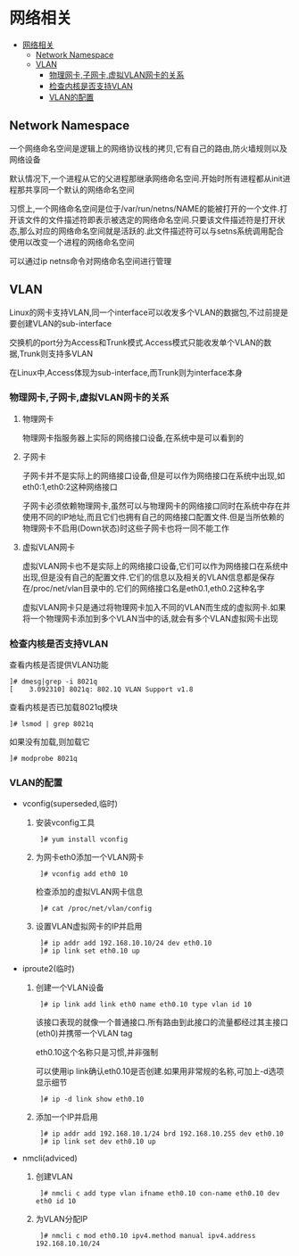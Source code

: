 # 网络相关

<!-- TOC -->

- [网络相关](#网络相关)
    - [Network Namespace](#network-namespace)
    - [VLAN](#vlan)
        - [物理网卡,子网卡,虚拟VLAN网卡的关系](#物理网卡子网卡虚拟vlan网卡的关系)
        - [检查内核是否支持VLAN](#检查内核是否支持vlan)
        - [VLAN的配置](#vlan的配置)

<!-- /TOC -->

## Network Namespace

一个网络命名空间是逻辑上的网络协议栈的拷贝,它有自己的路由,防火墙规则以及网络设备

默认情况下,一个进程从它的父进程那继承网络命名空间.开始时所有进程都从init进程那共享同一个默认的网络命名空间

习惯上,一个网络命名空间是位于/var/run/netns/NAME的能被打开的一个文件.打开该文件的文件描述符即表示被选定的网络命名空间.只要该文件描述符是打开状态,那么对应的网络命名空间就是活跃的.此文件描述符可以与setns系统调用配合使用以改变一个进程的网络命名空间

可以通过ip netns命令对网络命名空间进行管理

## VLAN

Linux的网卡支持VLAN,同一个interface可以收发多个VLAN的数据包,不过前提是要创建VLAN的sub-interface

交换机的port分为Access和Trunk模式.Access模式只能收发单个VLAN的数据,Trunk则支持多VLAN

在Linux中,Access体现为sub-interface,而Trunk则为interface本身

### 物理网卡,子网卡,虚拟VLAN网卡的关系

1. 物理网卡

    物理网卡指服务器上实际的网络接口设备,在系统中是可以看到的

2. 子网卡

    子网卡并不是实际上的网络接口设备,但是可以作为网络接口在系统中出现,如eth0:1,eth0:2这种网络接口

    子网卡必须依赖物理网卡,虽然可以与物理网卡的网络接口同时在系统中存在并使用不同的IP地址,而且它们也拥有自己的网络接口配置文件.但是当所依赖的物理网卡不启用(Down状态)时这些子网卡也将一同不能工作

3. 虚拟VLAN网卡

    虚拟VLAN网卡也不是实际上的网络接口设备,它们可以作为网络接口在系统中出现,但是没有自己的配置文件.它们的信息以及相关的VLAN信息都是保存在/proc/net/vlan目录中的.它们的网络接口名是eth0.1,eth0.2这种名字

    虚拟VLAN网卡只是通过将物理网卡加入不同的VLAN而生成的虚拟网卡.如果将一个物理网卡添加到多个VLAN当中的话,就会有多个VLAN虚拟网卡出现

### 检查内核是否支持VLAN

查看内核是否提供VLAN功能

    ]# dmesg|grep -i 8021q
    [    3.092310] 8021q: 802.1Q VLAN Support v1.8

查看内核是否已加载8021q模块

    ]# lsmod | grep 8021q

如果没有加载,则加载它

    ]# modprobe 8021q

### VLAN的配置

- vconfig(superseded,临时)

    1. 安装vconfig工具

            ]# yum install vconfig

    2. 为网卡eth0添加一个VLAN网卡

            ]# vconfig add eth0 10

        检查添加的虚拟VLAN网卡信息

            ]# cat /proc/net/vlan/config

    3. 设置VLAN虚拟网卡的IP并启用

            ]# ip addr add 192.168.10.10/24 dev eth0.10
            ]# ip link set eth0.10 up

- iproute2(临时)

    1. 创建一个VLAN设备

            ]# ip link add link eth0 name eth0.10 type vlan id 10

        该接口表现的就像一个普通接口.所有路由到此接口的流量都经过其主接口(eth0)并携带一个VLAN tag

        eth0.10这个名称只是习惯,并非强制

        可以使用ip link确认eth0.10是否创建.如果用非常规的名称,可加上-d选项显示细节

            ]# ip -d link show eth0.10

    2. 添加一个IP并启用

            ]# ip addr add 192.168.10.1/24 brd 192.168.10.255 dev eth0.10
            ]# ip link set dev eth0.10 up

- nmcli(adviced)

    1. 创建VLAN

            ]# nmcli c add type vlan ifname eth0.10 con-name eth0.10 dev eth0 id 10

    2. 为VLAN分配IP

            ]# nmcli c mod eth0.10 ipv4.method manual ipv4.address 192.168.10.10/24